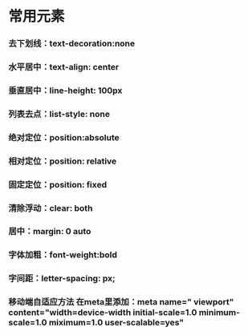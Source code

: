 # 常用元素

### 去下划线：text-decoration:none
### 水平居中：text-align: center
### 垂直居中：line-height: 100px
### 列表去点：list-style: none
### 绝对定位：position:absolute
### 相对定位：position: relative
### 固定定位：position: fixed
### 清除浮动：clear: both
### 居中：margin: 0 auto
### 字体加粗：font-weight:bold
### 字间距：letter-spacing: px;

### 移动端自适应方法 在meta里添加：meta name=" viewport" content="width=device-width   initial-scale=1.0  minimum-scale=1.0  miximum=1.0  user-scalable=yes"
